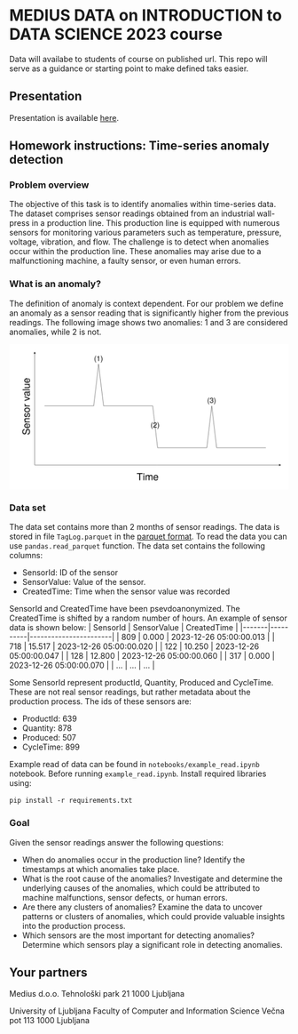 # MEDIUS DATA on INTRODUCTION to DATA SCIENCE 2023 course

Data will availabe to students of course on published url. 
This repo will serve as a guidance or starting point to make defined taks easier.

## Presentation
Presentation is available [here](https://docs.google.com/presentation/d/1_UCHO4S0kza_GXOTIvAe_Ace529RkHqLCMz1DEHN340/edit?usp=sharing).

## Homework instructions: Time-series anomaly detection

### Problem overview
The objective of this task is to identify anomalies within time-series data. The dataset comprises sensor readings obtained from an industrial wall-press in a production line. This production line is equipped with numerous sensors for monitoring various parameters such as temperature, pressure, voltage, vibration, and flow. The challenge is to detect when anomalies occur within the production line. These anomalies may arise due to a malfunctioning machine, a faulty sensor, or even human errors.

### What is an anomaly?
The definition of anomaly is context dependent. For our problem we define an anomaly as a sensor reading that is significantly higher from the previous readings. The following image shows two anomalies: 1 and 3 are considered anomalies, while 2 is not.

<div style="background-color: white; padding: 10px;">
  <img src="figures/anomaly_example.png" alt="Example of anomalies" />
</div>

### Data set
The data set contains more than 2 months of sensor readings. The data is stored in file `TagLog.parquet` in the [parquet format](https://en.wikipedia.org/wiki/Apache_Parquet). To read the data you can use `pandas.read_parquet` function. The data set contains the following columns:
-   SensorId: ID of the sensor
-   SensorValue: Value of the sensor.
-   CreatedTime: Time when the sensor value was recorded

SensorId and CreatedTime have been psevdoanonymized. The CreatedTime is shifted by a random number of hours. An example of sensor data is shown below:
| SensorId | SensorValue | CreatedTime           |
|-------|----------|-----------------------|
| 809   | 0.000    | 2023-12-26 05:00:00.013 |
| 718   | 15.517   | 2023-12-26 05:00:00.020 |
| 122   | 10.250   | 2023-12-26 05:00:00.047 |
| 128   | 12.800   | 2023-12-26 05:00:00.060 |
| 317   | 0.000    | 2023-12-26 05:00:00.070 |
| ...   | ...    | ... |

Some SensorId represent productId, Quantity, Produced and CycleTime. These are not real sensor readings, but rather metadata about the production process. The ids of these sensors are:
- ProductId: 639
- Quantity: 878
- Produced: 507
- CycleTime: 899

Example read of data can be found in `notebooks/example_read.ipynb` notebook. Before running `example_read.ipynb`. Install required libraries using:
```
pip install -r requirements.txt
```

### Goal
Given the sensor readings answer the following questions:
-   When do anomalies occur in the production line?  Identify the timestamps at which anomalies take place.
-   What is the root cause of the anomalies? Investigate and determine the underlying causes of the anomalies, which could be attributed to machine malfunctions, sensor defects, or human errors.  
-   Are there any clusters of anomalies? Examine the data to uncover patterns or clusters of anomalies, which could provide valuable insights into the production process.
-   Which sensors are the most important for detecting anomalies? Determine which sensors play a significant role in detecting anomalies.


## Your partners

Medius d.o.o.
Tehnološki park 21
1000 Ljubljana


University of Ljubljana
Faculty of Computer and Information Science
Večna pot 113
1000 Ljubljana
